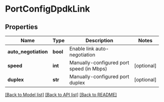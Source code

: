# PortConfigDpdkLink

## Properties
Name | Type | Description | Notes
------------ | ------------- | ------------- | -------------
**auto_negotiation** | **bool** | Enable link auto-negotiation | 
**speed** | **int** | Manually-configured port speed (in Mbps) | [optional] 
**duplex** | **str** | Manually-configured port duplex | [optional] 

[[Back to Model list]](../README.md#documentation-for-models) [[Back to API list]](../README.md#documentation-for-api-endpoints) [[Back to README]](../README.md)



